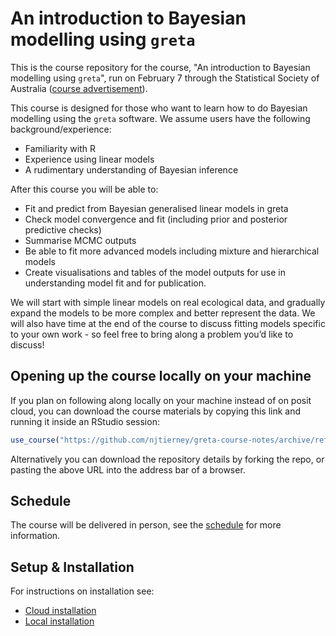 
# An introduction to Bayesian modelling using `greta`

<!-- badges: start -->
<!-- badges: end -->

This is the course repository for the course, "An introduction to Bayesian modelling using `greta`", run on February 7 through the Statistical Society of Australia ([course advertisement](https://statsoc.org.au/event-5513733?CalendarViewType=1&SelectedDate=1/29/2024)).

This course is designed for those who want to learn how to do Bayesian modelling using the `greta` software. We assume users have the following background/experience:

- Familiarity with R
- Experience using linear models
- A rudimentary understanding of Bayesian inference

After this course you will be able to:

- Fit and predict from Bayesian generalised linear models in greta
- Check model convergence and fit (including prior and posterior predictive checks)
- Summarise MCMC outputs
- Be able to fit more advanced models including mixture and hierarchical models
- Create visualisations and tables of the model outputs for use in understanding model fit and for publication.

We will start with simple linear models on real ecological data, and gradually expand the models to be more complex and better represent the data. We will also have time at the end of the course to discuss fitting models specific to your own work - so feel free to bring along a problem you’d like to discuss!

## Opening up the course locally on your machine

If you plan on following along locally on your machine instead of on posit cloud, you can download the course materials by copying this link and running it inside an RStudio session:

```r
use_course("https://github.com/njtierney/greta-course-notes/archive/refs/heads/master.zip")
```

Alternatively you can download the repository details by forking the repo, or pasting the above URL into the address bar of a browser.

## Schedule

The course will be delivered in person, see the [schedule](schedule.md) for more information.

## Setup & Installation

For instructions on installation see:

- [Cloud installation](setup-cloud.md)
- [Local installation](setup-local.md)
